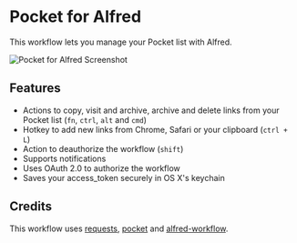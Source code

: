 Pocket for Alfred
==============

This workflow lets you manage your Pocket list with Alfred.

![Pocket for Alfred Screenshot](https://raw.github.com/fniephaus/alfred-pocket/master/screenshot.gif)


## Features

- Actions to copy, visit and archive, archive and delete links from your Pocket list (```fn```, ```ctrl```, ```alt``` and ```cmd```)
- Hotkey to add new links from Chrome, Safari or your clipboard (```ctrl + L```)
- Action to deauthorize the workflow (```shift```)
- Supports notifications
- Uses OAuth 2.0 to authorize the workflow
- Saves your access_token securely in OS X's keychain


## Credits

This workflow uses [requests](https://github.com/kennethreitz/requests), [pocket](https://github.com/tapanpandita/pocket) and [alfred-workflow](https://github.com/deanishe/alfred-workflow).